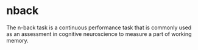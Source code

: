 # nback
The n-back task is a continuous performance task that is commonly used as an assessment in cognitive neuroscience to measure a part of working memory.
